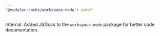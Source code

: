 ```yaml
---
'@modular-rocks/workspace-node': patch
---
```


Internal: Added JSDocs to the `workspace-node` package for better code documentation.
